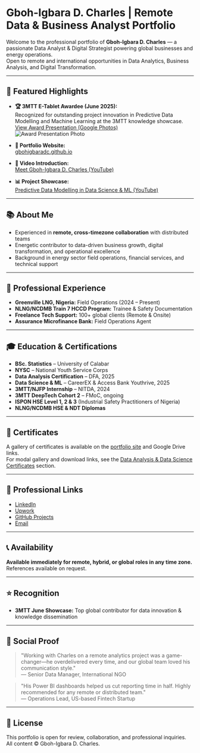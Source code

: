 # Gboh-Igbara D. Charles | Remote Data & Business Analyst Portfolio

Welcome to the professional portfolio of **Gboh-Igbara D. Charles** — a passionate Data Analyst & Digital Strategist powering global businesses and energy operations.  
Open to remote and international opportunities in Data Analytics, Business Analysis, and Digital Transformation.

---

## 🚀 Featured Highlights

- **🏆 3MTT E-Tablet Awardee (June 2025):**  
  Recognized for outstanding project innovation in Predictive Data Modelling and Machine Learning at the 3MTT knowledge showcase.  
  [View Award Presentation (Google Photos)](https://photos.app.goo.gl/KWPi5UiXfRZSAgFE6)  
  ![Award Presentation Photo](assets/images/award-presentation-photo.jpg)

- **🔗 Portfolio Website:**  
  [gbohigbaradc.github.io](https://gbohigbaradc.github.io/)

- **🎥 Video Introduction:**  
  [Meet Gboh-Igbara D. Charles (YouTube)](https://youtu.be/wpT2xVdekJY)

- **📊 Project Showcase:**  
  [Predictive Data Modelling in Data Science & ML (YouTube)](https://youtu.be/YOAx8QoHvwE?si=cuRNkpWbdYHnWwpu)

---

## 📚 About Me

- Experienced in **remote, cross-timezone collaboration** with distributed teams
- Energetic contributor to data-driven business growth, digital transformation, and operational excellence
- Background in energy sector field operations, financial services, and technical support

---

## 👔 Professional Experience

- **Greenville LNG, Nigeria:** Field Operations (2024 – Present)
- **NLNG/NCDMB Train 7 HCCD Program:** Trainee & Safety Documentation
- **Freelance Tech Support:** 100+ global clients (Remote & Onsite)
- **Assurance Microfinance Bank:** Field Operations Agent

---

## 🎓 Education & Certifications

- **BSc. Statistics** – University of Calabar
- **NYSC** – National Youth Service Corps
- **Data Analysis Certification** – DFA, 2025
- **Data Science & ML** – CareerEX & Access Bank Youthrive, 2025
- **3MTT/NJFP Internship** – NITDA, 2024
- **3MTT DeepTech Cohort 2** – FMoC, ongoing
- **ISPON HSE Level 1, 2 & 3** (Industrial Safety Practitioners of Nigeria)
- **NLNG/NCDMB HSE & NDT Diplomas**

---

## 🏅 Certificates

A gallery of certificates is available on the [portfolio site](https://gbohigbaradc.github.io/) and Google Drive links.  
For modal gallery and download links, see the [Data Analysis & Data Science Certificates](https://gbohigbaradc.github.io/#certificates) section.

---

## 🔗 Professional Links

- [LinkedIn](https://www.linkedin.com/in/gboh-igbara-d-charles-3287041b2)
- [Upwork](https://www.upwork.com/freelancers/~gbohigbaradc)
- [GitHub Projects](https://github.com/gbohigbaradc)
- [Email](mailto:gbohigbaradc@aol.com)

---

## 📞 Availability

**Available immediately for remote, hybrid, or global roles in any time zone.**  
References available on request.

---

## ⭐ Recognition

- **3MTT June Showcase:** Top global contributor for data innovation & knowledge dissemination

---

## 📣 Social Proof

> "Working with Charles on a remote analytics project was a game-changer—he overdelivered every time, and our global team loved his communication style."  
> — Senior Data Manager, International NGO

> "His Power BI dashboards helped us cut reporting time in half. Highly recommended for any remote or distributed team."  
> — Operations Lead, US-based Fintech Startup

---

## 📑 License

This portfolio is open for review, collaboration, and professional inquiries.  
All content © Gboh-Igbara D. Charles.  
